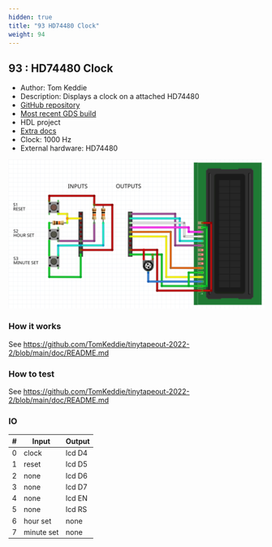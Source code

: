 ```yaml
---
hidden: true
title: "93 HD74480 Clock"
weight: 94
---
```


## 93 : HD74480 Clock

* Author: Tom Keddie
* Description: Displays a clock on a attached HD74480
* [GitHub repository](https://github.com/TomKeddie/tinytapeout-2022-2)
* [Most recent GDS build](https://github.com/TomKeddie/tinytapeout-2022-2/actions/runs/3529333424)
* HDL project
* [Extra docs](https://github.com/TomKeddie/tinytapeout-2022-2/blob/main/doc/README.md)
* Clock: 1000 Hz
* External hardware: HD74480

![picture](images/wiring.png)

### How it works

See https://github.com/TomKeddie/tinytapeout-2022-2/blob/main/doc/README.md

### How to test

See https://github.com/TomKeddie/tinytapeout-2022-2/blob/main/doc/README.md

### IO

| # | Input        | Output       |
|---|--------------|--------------|
| 0 | clock  | lcd D4 |
| 1 | reset  | lcd D5 |
| 2 | none  | lcd D6 |
| 3 | none  | lcd D7 |
| 4 | none  | lcd EN |
| 5 | none  | lcd RS |
| 6 | hour set  | none |
| 7 | minute set  | none |

